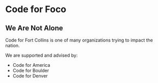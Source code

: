 # Code for Foco

## We Are Not Alone

Code for Fort Collins is one of many organizations trying to impact the nation.

We are supported and advised by:

- Code for America
- Code for Boulder
- Code for Denver
